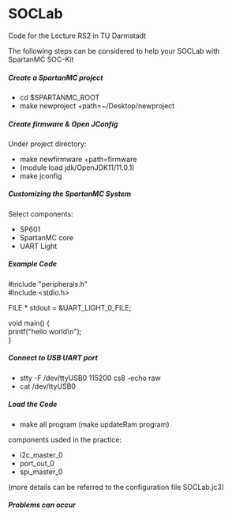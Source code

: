 # SOCLab

Code for the Lecture RS2 in TU Darmstadt

The following steps can be considered to help your SOCLab with SpartanMC SOC-Kit

##### Create a SpartanMC project #####

- cd $SPARTANMC_ROOT
- make newproject +path=~/Desktop/newproject

##### Create firmware & Open JConfig #####

Under project directory:
- make newfirmware +path=firmware
- (module load jdk/OpenJDK11/11.0.1)
- make jconfig

##### Customizing the SpartanMC System #####

Select components:
- SP601
- SpartanMC core
- UART Light

##### Example Code #####

 #include "peripherals.h"   
 #include <stdio.h>   

 FILE * stdout = &UART_LIGHT_0_FILE;   

 void main() {   
	printf("hello world\n");   
 }   

##### Connect to USB UART port #####

- stty -F /dev/ttyUSB0 115200 cs8 -echo raw
- cat /dev/ttyUSB0

##### Load the Code #####

- make all program (make updateRam program)

components usded in the practice:

- i2c_master_0
- port_out_0
- spi_master_0

(more details can be referred to the configuration file SOCLab.jc3)

##### Problems can occur #####
